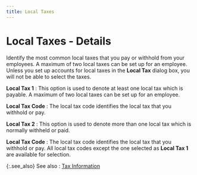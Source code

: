 ```yaml
---
title: Local Taxes
---
```


# Local Taxes - Details


Identify the most common local taxes that you pay or withhold from your  employees. A maximum of two local taxes can be set up for an employee.  Unless you set up accounts for local taxes in the **Local 
 Tax** dialog box, you will not be able to select the taxes.


**Local Tax 1**
: This option is used to denote at least one local  tax which is payable. A maximum of two local taxes can be set up for an  employee.


**Local Tax Code**
: The local tax code identifies the local tax that  you withhold or pay.


**Local Tax 2**
: This option is used to denote more than one local  tax which is normally withheld or paid.


**Local Tax Code**
: The local tax code identifies the local tax that  you withhold or pay. All local tax codes except the one selected as **Local Tax 1** are available for selection.


{:.see_also}
See also
: [Tax Information]({{site.prl_baseurl}}/setup/the-employee-template/tax_information_1.html)
